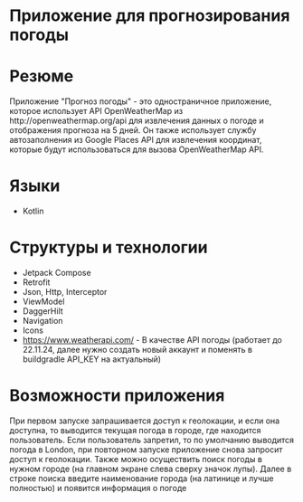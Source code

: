<h1>Приложение для прогнозирования погоды</h1>

<h1>Резюме</h1>
Приложение "Прогноз погоды" - это одностраничное приложение, которое использует API OpenWeatherMap из http://openweathermap.org/api для извлечения данных о погоде и отображения прогноза на 5 дней. Он также использует службу автозаполнения из Google Places API для извлечения координат, которые будут использоваться для вызова OpenWeatherMap API.

<h1>Языки</h1>

- Kotlin

<h1>Структуры и технологии</h1>

- Jetpack Compose
- Retrofit
- Json, Http, Interceptor
- ViewModel
- DaggerHilt
- Navigation
- Icons
- https://www.weatherapi.com/ - В качестве API погоды (работает до 22.11.24, далее нужно создать новый аккаунт и поменять в buildgradle API_KEY на актуальный)

<h1>Возможности приложения</h1>
При первом запуске запрашивается доступ к геолокации, и если она доступна, то выводится текущая погода в городе, где находится пользователь.
Если пользователь запретил, то по умолчанию выводится погода в London, при повторном запуске приложение снова запросит доступ к геолокации. Также можно осуществить поиск погоды в нужном городе (на главном экране слева сверху значок лупы).
Далее в строке поиска введите наименование города (на латинице и лучше полностью) и появится информация о погоде




